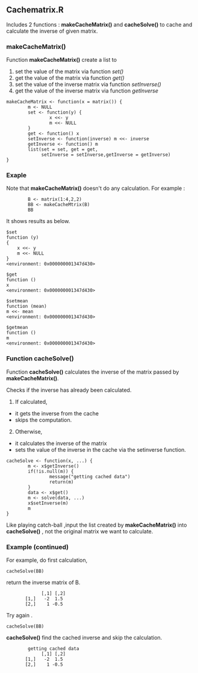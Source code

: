 ## Cachematrix.R

Includes 2 functions : **makeCacheMatrix()** and **cacheSolve()** to cache and calculate the inverse of given matrix.


### makeCacheMatrix() 

Function **makeCacheMatrix()** create a list to

1. set the value of the matrix via function *set()*
2. get the value of the matrix via function *get()*
3. set the value of the inverse matrix via function *setInverse()*
4. get the value of the inverse matrix via function *getInverse*

```{r}
makeCacheMatrix <- function(x = matrix()) {
        m <- NULL
        set <- function(y) {
                x <<- y
                m <<- NULL
        }
        get <- function() x
        setInverse <- function(inverse) m <<- inverse
        getInverse <- function() m
        list(set = set, get = get,
             setInverse = setInverse,getInverse = getInverse)
}
```

### Exaple

Note that **makeCacheMatrix()** doesn't do any calculation.
For example :

```{r}
        B <- matrix(1:4,2,2)
        BB <- makeCacheMtrix(B)
        BB
```
It shows results as below.

```
$set
function (y) 
{
    x <<- y
    m <<- NULL
}
<environment: 0x000000001347d430>

$get
function () 
x
<environment: 0x000000001347d430>

$setmean
function (mean) 
m <<- mean
<environment: 0x000000001347d430>

$getmean
function () 
m
<environment: 0x000000001347d430>
```

### Function cacheSolve()

Function **cacheSolve()** calculates the inverse of the matrix passed by **makeCacheMatrix()**.

Checks if the inverse has already been calculated.

1. If calculated, 
 *  it gets the inverse from the cache 
 *  skips the computation.   

2. Otherwise, 
 *  it calculates the inverse of the matrix 
 *  sets the value of the inverse in the cache via the   setinverse function.


```{r}
cacheSolve <- function(x, ...) {
        m <- x$getInverse()
        if(!is.null(m)) {
                message("getting cached data")
                return(m)
        }
        data <- x$get()
        m <- solve(data, ...)
        x$setInverse(m)
        m
}
```
Like playing catch-ball ,input the list created by **makeCacheMatrix()** into **cacheSolve()** , not the original matrix we want to calculate.

### Example (continued)

For example, do first calculation,

```{r}
cacheSolve(BB)
```
return the inverse matrix of B.

```
             [,1] [,2]
       [1,]   -2  1.5
       [2,]    1 -0.5
```
Try again .

```{r}
cacheSolve(BB)
```
**cacheSolve()** find the cached inverse and skip the calculation. 
```
        getting cached data
             [,1] [,2]
       [1,]   -2  1.5
       [2,]    1 -0.5
```

